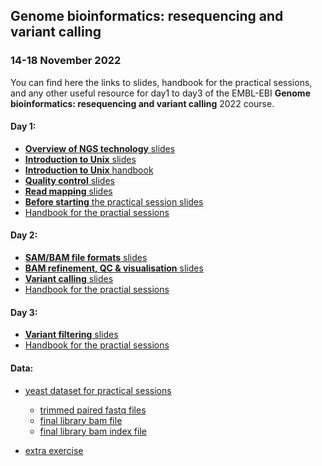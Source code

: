 ## Genome bioinformatics: resequencing and variant calling  
### 14-18 November 2022  

You can find here the links to slides, handbook for the practical sessions, 
and any other useful resource for day1 to day3 of the EMBL-EBI 
**Genome bioinformatics: resequencing and variant calling** 
2022 course.  

#### Day 1:  

* [**Overview of NGS technology** slides](https://docs.google.com/presentation/d/1CfMusrKkOxgPK6V93ZzRMqb_ilueGOAzaTnnkhah7_Y/edit?usp=sharing)  
* [**Introduction to Unix** slides](https://drive.google.com/file/d/1s23lYQJla4LL3rg85eYSI9YatEohGkF2/view?usp=sharing)  
* [**Introduction to Unix** handbook](https://github.com/krother/bash_tutorial/blob/master/README.md)  
* [**Quality control** slides](https://docs.google.com/presentation/d/1XfDMpLkt14B9zowgpEV9OqD6IRaRO-VK4FCIzIaFiPA/edit#slide=id.p40)  
* [**Read mapping** slides](https://docs.google.com/presentation/d/1tH-8Wvjkn37g675mX_MyAeBxBMu-BSSOCX9_LhWh6tM/edit#slide=id.gbcd35d3714_0_1573)  
* [**Before starting** the practical session slides](https://docs.google.com/presentation/d/16y2c39O7QJTOXrfVVFb77204x13e0yrUtUw8P9rUt5Q/edit?usp=sharing)  
* [Handbook for the practial sessions](https://github.com/cbatini/training_materials/blob/main/EBI_NGS_Nov2022/days1_3_mapping_variant_calling_handbook_Nov2022.md)  
  
#### Day 2:  

* [**SAM/BAM file formats** slides](https://docs.google.com/presentation/d/18EsQqkgI0QnU_DGX3X7d43kj3f9fTCYXQOBtLH87688/edit?usp=sharing)    
* [**BAM refinement, QC & visualisation** slides](https://docs.google.com/presentation/d/18EsQqkgI0QnU_DGX3X7d43kj3f9fTCYXQOBtLH87688/edit?usp=sharing)  
* [**Variant calling** slides](https://docs.google.com/presentation/d/1QboG7Oxv2Hv2CjajVKNRS5TkB76aefiUKH97I8BOUYM/edit?usp=sharing)   
* [Handbook for the practial sessions](https://github.com/cbatini/training_materials/blob/main/EBI_NGS_Nov2022/days1_3_mapping_variant_calling_handbook_Nov2022.md)  

#### Day 3:  

* [**Variant filtering** slides](https://docs.google.com/presentation/d/1QboG7Oxv2Hv2CjajVKNRS5TkB76aefiUKH97I8BOUYM/edit?usp=sharing)   
* [Handbook for the practial sessions](https://github.com/cbatini/training_materials/blob/main/EBI_NGS_Nov2022/days1_3_mapping_variant_calling_handbook_Nov2022.md)  

#### Data:  

* [yeast dataset for practical sessions](https://drive.google.com/file/d/1JlfiNTWTsCjn1WsL5e1F32oJX9MKl1Yw/view?usp=share_link)  
	+ [trimmed paired fastq files](https://drive.google.com/file/d/1qk03tuGBv3JMJninSCumK4NPtn4_eSaN/view?usp=sharing)  
	+ [final library bam file](https://drive.google.com/file/d/1gjPlPUGjYb4djLgDUkz3_JasN8ya1IUJ/view?usp=sharing)  
	+ [final library bam index file](https://drive.google.com/file/d/1u7qTMsVF-RBHG2nD8EbKaDosLMIkeaYv/view?usp=sharing)  

* [extra exercise](https://drive.google.com/file/d/16b48OPq-uKcs1tLlPEjpn-qvVrkMu7dO/view?usp=share_link)  
